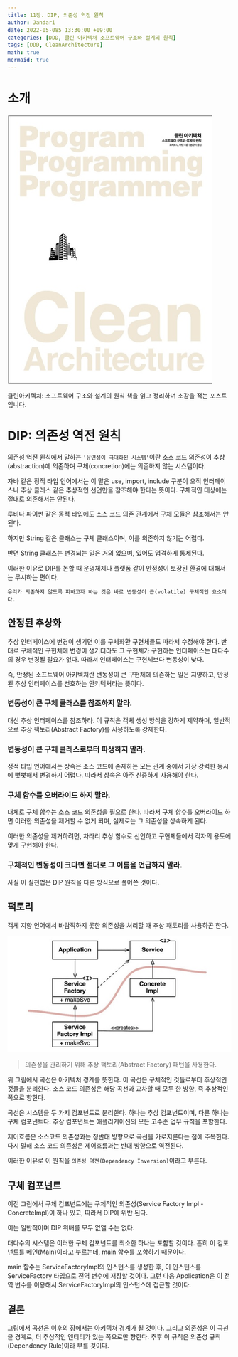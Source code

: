 ```yaml
---
title: 11장. DIP, 의존성 역전 원칙
author: Jandari
date: 2022-05-085 13:30:00 +09:00
categories: [DDD, 클린 아키텍처 소프트웨어 구조와 설계의 원칙]
tags: [DDD, CleanArchitecture]
math: true
mermaid: true
---
```


# 소개

![image](/assets/img/post/2022-05-08-PPPCleanArchitecture_ch11/1.jpg)

클린아키텍처: 소프트웨어 구조와 설계의 원칙 책을 읽고 정리하며 소감을 적는 포스트입니다.

# DIP: 의존성 역전 원칙

의존성 역전 원칙에서 말하는 `'유연성이 극대화된 시스템'`이란 소스 코드 의존성이 추상(abstraction)에 의존하며 구체(concretion)에는 의존하지 않는 시스템이다.

자바 같은 정적 타입 언어에서는 이 말은 use, import, include 구분이 오직 인터페이스나 추상 클래스 같은 추상적인 선언만을 참조해야 한다는 뜻이다. 구체적인 대상에는 절대로 의존해서는 안된다.

루비나 파이썬 같은 동적 타입에도 소스 코드 의존 관계에서 구체 모듈은 참조해서는 안된다.

하지만 String 같은 클래스는 구체 클래스이며, 이를 의존하지 않기는 어렵다.

반면 String 클래스는 변경되는 일은 거의 없으며, 있어도 엄격하게 통제된다.

이러한 이유로 DIP를 논할 때 운영체제나 플랫폼 같이 안정성이 보장된 환경에 대해서는 무시하는 편이다.

`우리가 의존하지 않도록 피하고자 하는 것은 바로 변동성이 큰(volatile) 구체적인 요소이다.`

## 안정된 추상화

추상 인터페이스에 변경이 생기면 이를 구체화환 구현체들도 따라서 수정해야 한다. 반대로 구체적인 구현체에 변경이 생기더라도 그 구현체가 구현하는 인터페이스는 대다수의 경우 변경될 필요가 없다. 따라서 인터페이스는 구현체보다 변동성이 낮다.

즉, 안정된 소프트웨어 아키텍처란 변동성이 큰 구현체에 의존하는 일은 지양하고, 안정된 추상 인터페이스를 선호하는 안키텍처라는 뜻이다.

### 변동성이 큰 구체 클래스를 참조하지 말라.

대신 추상 인터페이스를 참조하라. 이 규칙은 객체 생성 방식을 강하게 제약하며, 일반적으로 추상 팩토리(Abstract Factory)를 사용하도록 강제한다.

### 변동성이 큰 구체 클래스로부터 파생하지 말라.

정적 타입 언어에서는 상속은 소스 코드에 존재하는 모든 관계 중에서 가장 강력한 동시에 뻣뻣해서 변경하기 어렵다. 따라서 상속은 아주 신중하게 사용해야 한다.

### 구체 함수를 오버라이드 하지 말라.

대체로 구체 함수는 소스 코드 의존성을 필요로 한다. 따라서 구체 함수를 오버라이드 하면 이러한 의존성을 제거할 수 없게 되며, 실제로는 그 의존성을 상속하게 된다.

이러한 의존성을 제거하려면, 차라리 추상 함수로 선언하고 구현체들에서 각자의 용도에 맞게 구현해야 한다.

### 구체적인 변동성이 크다면 절대로 그 이름을 언급하지 말라.

사실 이 실천법은 DIP 원칙을 다른 방식으로 풀어쓴 것이다.

## 팩토리

객체 지향 언어에서 바람직하지 못한 의존성을 처리할 때 추상 패토리를 사용하곤 한다.


![image](/assets/img/post/2022-05-08-PPPCleanArchitecture_ch11/2.jpg)
> 의존성을 관리하기 위해 추상 팩토리(Abstract Factory) 패턴을 사용한다.

위 그림에서 곡선은 아키텍처 경계를 뜻한다. 이 곡선은 구체적인 것들로부터 추상적인 것들을 분리한다. 소스 코드 의존성은 해당 곡선과 교차할 때 모두 한 방향, 즉 추상적인 쪽으로 향한다.

곡선은 시스템을 두 가지 컴포넌트로 분리한다. 하나는 추상 컴포넌트이며, 다른 하나는 구체 컴포넌트다. 추상 컴포넌트는 애플리케이션의 모든 고수준 업무 규칙을 포함한다.

제어흐름은 소스코드 의존성과는 정반대 방향으로 곡선을 가로지른다는 점에 주목한다. 다시 말해 소스 코드 의존성은 제어흐름과는 반대 방향으로 역전된다.

이러한 이유로 이 원칙을 `의존성 역전(Dependency Inversion)`이라고 부른다.

## 구체 컴포넌트

이전 그림에서 구체 컴포넌트에는 구체적인 의존성(Service Factory Impl - ConcreteImpl)이 하나 있고, 따라서 DIP에 위반 된다.

이는 일반적이며 DIP 위배를 모두 없앨 수는 없다.

대다수의 시스템은 이러한 구체 컴포넌트를 최소한 하나는 포함할 것이다. 흔히 이 컴포넌트를 메인(Main)이라고 부르는데, main 함수를 포함하기 때문이다.

main 함수는 ServiceFactoryImpl의 인스턴스를 생성한 후, 이 인스턴스를 ServiceFactory 타입으로 전역 변수에 저장할 것이다. 그런 다음 Application은 이 전역 변수를 이용해서 ServiceFactoryImpl의 인스턴스에 접근할 것이다.

## 결론

그림에서 곡선은 이후의 장에서는 아키텍처 경계가 될 것이다. 그리고 의존성은 이 곡선을 경계로, 더 추상적인 엔티티가 있는 쪽으로만 향한다. 추후 이 규칙은 의존성 규칙(Dependency Rule)이라 부를 것이다.


